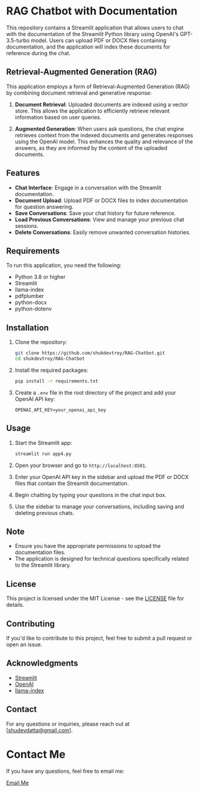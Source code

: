 # RAG Chatbot with Documentation

This repository contains a Streamlit application that allows users to chat with the documentation of the Streamlit Python library using OpenAI's GPT-3.5-turbo model. Users can upload PDF or DOCX files containing documentation, and the application will index these documents for reference during the chat.

## Retrieval-Augmented Generation (RAG)

This application employs a form of Retrieval-Augmented Generation (RAG) by combining document retrieval and generative response:

1. **Document Retrieval**: Uploaded documents are indexed using a vector store. This allows the application to efficiently retrieve relevant information based on user queries.

2. **Augmented Generation**: When users ask questions, the chat engine retrieves context from the indexed documents and generates responses using the OpenAI model. This enhances the quality and relevance of the answers, as they are informed by the content of the uploaded documents.

## Features

- **Chat Interface**: Engage in a conversation with the Streamlit documentation.
- **Document Upload**: Upload PDF or DOCX files to index documentation for question answering.
- **Save Conversations**: Save your chat history for future reference.
- **Load Previous Conversations**: View and manage your previous chat sessions.
- **Delete Conversations**: Easily remove unwanted conversation histories.

## Requirements

To run this application, you need the following:

- Python 3.8 or higher
- Streamlit
- llama-index
- pdfplumber
- python-docx
- python-dotenv

## Installation

1. Clone the repository:

   ```bash
   git clone https://github.com/shukdevtroy/RAG-Chatbot.git
   cd shukdevtroy/RAG-Chatbot
   ```

2. Install the required packages:

   ```bash
   pip install -r requirements.txt
   ```

3. Create a `.env` file in the root directory of the project and add your OpenAI API key:

   ```
   OPENAI_API_KEY=your_openai_api_key
   ```

## Usage

1. Start the Streamlit app:

   ```bash
   streamlit run app4.py
   ```

2. Open your browser and go to `http://localhost:8501`.

3. Enter your OpenAI API key in the sidebar and upload the PDF or DOCX files that contain the Streamlit documentation.

4. Begin chatting by typing your questions in the chat input box.

5. Use the sidebar to manage your conversations, including saving and deleting previous chats.

## Note

- Ensure you have the appropriate permissions to upload the documentation files.
- The application is designed for technical questions specifically related to the Streamlit library.

## License

This project is licensed under the MIT License - see the [LICENSE](LICENSE) file for details.

## Contributing

If you'd like to contribute to this project, feel free to submit a pull request or open an issue.

## Acknowledgments

- [Streamlit](https://streamlit.io/)
- [OpenAI](https://openai.com/)
- [llama-index](https://github.com/jerryjliu/llama_index)

## Contact

For any questions or inquiries, please reach out at [shudevdatta@gmail.com].

<!DOCTYPE html>
<html>
<head>
    <title>Email Link Example</title>
</head>
<body>
    <h1>Contact Me</h1>
    <p>If you have any questions, feel free to email me:</p>
    <a href="mailto:shudevdatta@gmail.com?subject=Inquiry&body=Hello!">Email Me</a>
</body>
</html>

